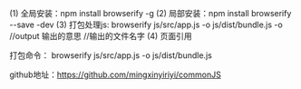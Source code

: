 (1) 全局安装：npm install browserify -g 
(2) 局部安装：npm install browserify --save  -dev
(3) 打包处理js: browserify js/src/app.js -o js/dist/bundle.js
 -o //output 输出的意思 //输出的文件名字
(4) 页面引用 <script type="text/javascript" src="./js/src/bundle.js"></script>


打包命令：
 browserify js/src/app.js -o js/dist/bundle.js

 github地址：https://github.com/mingxinyiriyi/commonJS